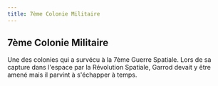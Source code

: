 ```yaml
---
title: 7ème Colonie Militaire
---
```


7ème Colonie Militaire
----------------------

Une des colonies qui a survécu à la 7ème Guerre Spatiale. Lors de sa capture dans l'espace par la Révolution Spatiale, Garrod devait y être amené mais il parvint à s'échapper à temps.

